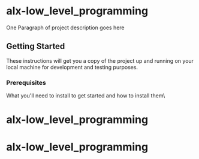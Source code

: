 # alx-low_level_programming

One Paragraph of project description goes here

## Getting Started

These instructions will get you a copy of the project up and running on your local machine for development and testing purposes.

### Prerequisites

What you'll need to install to get started and how to install them\

####
# alx-low_level_programming
# alx-low_level_programming

